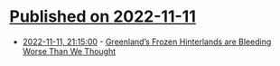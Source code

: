 # [Published on 2022-11-11](index.md)

* [2022-11-11, 21:15:00](https://soylentnews.org/article.pl?sid=22/11/11/0645248&from=rss) - [Greenland’s Frozen Hinterlands are Bleeding Worse Than We Thought](https://soylentnews.org/article.pl?sid=22/11/11/0645248&from=rss)
